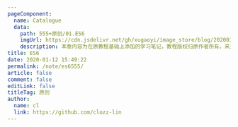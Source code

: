 ```yaml
---
pageComponent:
  name: Catalogue
  data:
    path: 555+原创/01.ES6
    imgUrl: https://cdn.jsdelivr.net/gh/xugaoyi/image_store/blog/20200112160453.png
    description: 本章内容为在原教程基础上添加的学习笔记，教程版权归原作者所有。来源：<a href='https://es6.ruanyifeng.com/' target='_blank'>ES6教程</a>
title: ES6
date: 2020-01-12 15:49:22
permalink: /note/es6555/
article: false
comment: false
editLink: false
titleTag: 原创
author:
  name: cl
  link: https://github.com/clozz-lin
---
```


